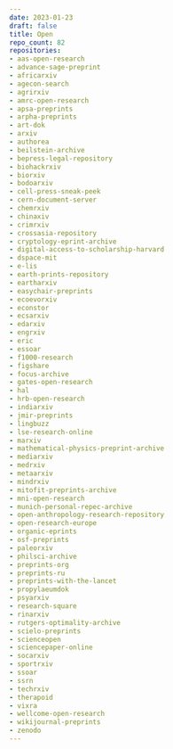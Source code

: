 ```yaml
---
date: 2023-01-23
draft: false
title: Open
repo_count: 82
repositories:
- aas-open-research
- advance-sage-preprint
- africarxiv
- agecon-search
- agrirxiv
- amrc-open-research
- apsa-preprints
- arpha-preprints
- art-dok
- arxiv
- authorea
- beilstein-archive
- bepress-legal-repository
- biohackrxiv
- biorxiv
- bodoarxiv
- cell-press-sneak-peek
- cern-document-server
- chemrxiv
- chinaxiv
- crimrxiv
- crossasia-repository
- cryptology-eprint-archive
- digital-access-to-scholarship-harvard
- dspace-mit
- e-lis
- earth-prints-repository
- eartharxiv
- easychair-preprints
- ecoevorxiv
- econstor
- ecsarxiv
- edarxiv
- engrxiv
- eric
- essoar
- f1000-research
- figshare
- focus-archive
- gates-open-research
- hal
- hrb-open-research
- indiarxiv
- jmir-preprints
- lingbuzz
- lse-research-online
- marxiv
- mathematical-physics-preprint-archive
- mediarxiv
- medrxiv
- metaarxiv
- mindrxiv
- mitofit-preprints-archive
- mni-open-research
- munich-personal-repec-archive
- open-anthropology-research-repository
- open-research-europe
- organic-eprints
- osf-preprints
- paleorxiv
- philsci-archive
- preprints-org
- preprints-ru
- preprints-with-the-lancet
- propylaeumdok
- psyarxiv
- research-square
- rinarxiv
- rutgers-optimality-archive
- scielo-preprints
- scienceopen
- sciencepaper-online
- socarxiv
- sportrxiv
- ssoar
- ssrn
- techrxiv
- therapoid
- vixra
- wellcome-open-research
- wikijournal-preprints
- zenodo
---
```



